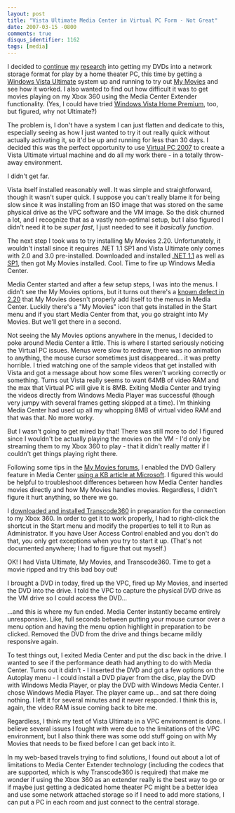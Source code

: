 ```yaml
---
layout: post
title: "Vista Ultimate Media Center in Virtual PC Form - Not Great"
date: 2007-03-15 -0800
comments: true
disqus_identifier: 1162
tags: [media]
---
```

I decided to
[continue](/archive/2006/09/18/dvd-iso-via-mediaportal.aspx)
[my](/archive/2006/10/02/mediaportal-and-dvd-iso-seems-to-work.aspx)
[research](/archive/2007/01/29/iso-vs.-video_ts-storage-for-media-center.aspx)
into getting my DVDs into a network storage format for play by a home
theater PC, this time by getting a [Windows Vista
Ultimate](http://www.microsoft.com/windows/products/windowsvista/editions/ultimate/default.mspx)
system up and running to try out [My Movies](http://www.mymovies.name)
and see how it worked. I also wanted to find out how difficult it was to
get movies playing on my Xbox 360 using the Media Center Extender
functionality. (Yes, I could have tried [Windows Vista Home
Premium](http://www.microsoft.com/windows/products/windowsvista/editions/homepremium/default.mspx),
too, but figured, why not Ultimate?)

 The problem is, I don't have a system I can just flatten and dedicate
to this, especially seeing as how I just wanted to try it out really
quick without actually activating it, so it'd be up and running for less
than 30 days. I decided this was the perfect opportunity to use [Virtual
PC
2007](http://www.microsoft.com/downloads/details.aspx?FamilyId=04D26402-3199-48A3-AFA2-2DC0B40A73B6&displaylang=en)
to create a Vista Ultimate virtual machine and do all my work there - in
a totally throw-away environment.

 I didn't get far.

 Vista itself installed reasonably well. It was simple and
straightforward, though it wasn't super quick. I suppose you can't
really blame it for being slow since it was installing from an ISO image
that was stored on the same physical drive as the VPC software and the
VM image. So the disk churned a lot, and I recognize that as a vastly
non-optimal setup, but I also figured I didn't need it to be *super
fast*, I just needed to see it *basically function*.

 The next step I took was to try installing My Movies 2.20.
Unfortunately, it wouldn't install since it requires .NET 1.1 SP1 and
Vista Ultimate only comes with 2.0 and 3.0 pre-installed. Downloaded and
installed [.NET
1.1](http://www.microsoft.com/downloads/details.aspx?displaylang=en&FamilyID=262D25E3-F589-4842-8157-034D1E7CF3A3)
as well as
[SP1](http://www.microsoft.com/downloads/details.aspx?displaylang=en&FamilyID=A8F5654F-088E-40B2-BBDB-A83353618B38),
then got My Movies installed. Cool. Time to fire up Windows Media
Center.

 Media Center started and after a few setup steps, I was into the menus.
I didn't see the My Movies options, but it turns out there's a [known
defect in
2.20](http://www.mymovies.name/mce/forum/Default.aspx?g=posts&t=3567)
that My Movies doesn't properly add itself to the menus in Media Center.
Luckily there's a "My Movies" icon that gets installed in the Start menu
and if you start Media Center from that, you go straight into My Movies.
But we'll get there in a second.

 Not seeing the My Movies options anywhere in the menus, I decided to
poke around Media Center a little. This is where I started seriously
noticing the Virtual PC issues. Menus were slow to redraw, there was no
animation to anything, the mouse cursor sometimes just disappeared... it
was pretty horrible. I tried watching one of the sample videos that get
installed with Vista and got a message about how some files weren't
working correctly or something. Turns out Vista really seems to want
64MB of video RAM and the max that Virtual PC will give it is 8MB.
Exiting Media Center and trying the videos directly from Windows Media
Player was successful (though very jumpy with several frames getting
skipped at a time). I'm thinking Media Center had used up all my
whopping 8MB of virtual video RAM and that was that. No more worky.

 But I wasn't going to get mired by that! There was still more to do! I
figured since I wouldn't be actually playing the movies on the VM - I'd
only be streaming them to my Xbox 360 to play - that it didn't really
matter if I couldn't get things playing right there.

 Following some tips in the [My Movies
forums](http://www.mymovies.name/forum.aspx), I enabled the DVD Gallery
feature in Media Center [using a KB article at
Microsoft](http://support.microsoft.com/kb/930526). I figured this would
be helpful to troubleshoot differences between how Media Center handles
movies directly and how My Movies handles movies. Regardless, I didn't
figure it hurt anything, so there we go.

 I [downloaded and installed
Transcode360](http://www.runtime360.com/projects/transcode-360/) in
preparation for the connection to my Xbox 360. In order to get it to
work properly, I had to right-click the shortcut in the Start menu and
modify the properties to tell it to Run as Administrator. If you have
User Access Control enabled and you don't do that, you only get
exceptions when you try to start it up. (That's not documented anywhere;
I had to figure that out myself.)

 OK! I had Vista Ultimate, My Movies, and Transcode360. Time to get a
movie ripped and try this bad boy out!

 I brought a DVD in today, fired up the VPC, fired up My Movies, and
inserted the DVD into the drive. I told the VPC to capture the physical
DVD drive as the VM drive so I could access the DVD...

 ...and this is where my fun ended. Media Center instantly became
entirely unresponsive. Like, full seconds between putting your mouse
cursor over a menu option and having the menu option highlight in
preparation to be clicked. Removed the DVD from the drive and things
became mildly responsive again.

 To test things out, I exited Media Center and put the disc back in the
drive. I wanted to see if the performance death had anything to do with
Media Center. Turns out it didn't - I inserted the DVD and got a few
options on the Autoplay menu - I could install a DVD player from the
disc, play the DVD with Windows Media Player, or play the DVD with
Windows Media Center. I chose Windows Media Player. The player came
up... and sat there doing nothing. I left it for several minutes and it
never responded. I think this is, again, the video RAM issue coming back
to bite me.

 Regardless, I think my test of Vista Ultimate in a VPC environment is
done. I believe several issues I fought with were due to the limitations
of the VPC environment, but I also think there was some odd stuff going
on with My Movies that needs to be fixed before I can get back into it.

 In my web-based travels trying to find solutions, I found out about a
lot of limitations to Media Center Extender technology (including the
codecs that are supported, which is why Transcode360 is required) that
make me wonder if using the Xbox 360 as an extender really is the best
way to go or if maybe just getting a dedicated home theater PC might be
a better idea and use some network attached storage so if I need to add
more stations, I can put a PC in each room and just connect to the
central storage.
